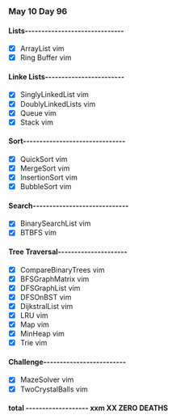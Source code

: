 ### May 10 Day 96
#### Lists------------------------------
- [x] ArrayList             vim
- [x] Ring Buffer           vim
#### Linke Lists------------------------
- [x] SinglyLinkedList      vim
- [x] DoublyLinkedLists     vim
- [x] Queue                 vim
- [x] Stack                 vim
#### Sort-------------------------------
- [x] QuickSort             vim
- [x] MergeSort             vim
- [x] InsertionSort         vim
- [x] BubbleSort            vim
#### Search-----------------------------
- [x] BinarySearchList      vim
- [x] BTBFS                 vim
#### Tree Traversal---------------------
- [x] CompareBinaryTrees    vim
- [x] BFSGraphMatrix        vim
- [x] DFSGraphList          vim
- [x] DFSOnBST              vim
- [x] DijkstralList         vim
- [x] LRU                   vim
- [x] Map                   vim
- [x] MinHeap               vim
- [x] Trie                  vim
#### Challenge-------------------------
- [x] MazeSolver            vim
- [x] TwoCrystalBalls       vim
#### total  -------------------  xxm   XX ZERO DEATHS


